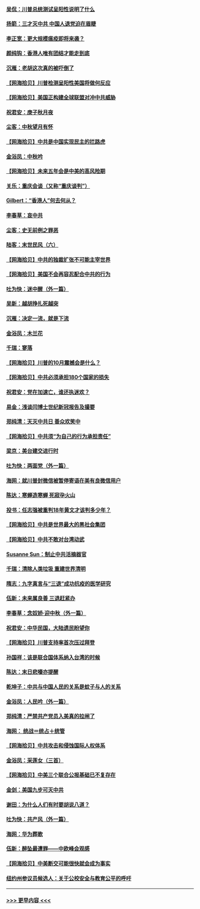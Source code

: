 #### [吴侃：川普总统测试呈阳性说明了什么](../pages/nsc993/n12451869.md?t=10051451) 
#### [扬箭：三才灭中共 中国人退党迫在眉睫](../pages/nsc993/n12451842.md?t=10051451) 
#### [李正宽：更大规模瘟疫即将来袭？](../pages/nsc993/n12451455.md?t=10051451) 
#### [颜纯钩：香港人唯有团结才能走到底](../pages/nsc993/n12450870.md?t=10051451) 
#### [沉雁：老胡这次真的被吓倒了](../pages/nsc993/n12449796.md?t=10051451) 
#### [【网海拾贝】川普检测呈阳性美国将做何反应](../pages/nsc993/n12449042.md?t=10051451) 
#### [【网海拾贝】美国正构建全球联盟对冲中共威胁](../pages/nsc993/n12446580.md?t=10051451) 
#### [祝君安：庚子秋月夜](../pages/nsc993/n12445870.md?t=10051451) 
#### [尘客：中秋望月有怀](../pages/nsc993/n12444632.md?t=10051451) 
#### [【网海拾贝】中共是中国实现民主的拦路虎](../pages/nsc993/n12443573.md?t=10051451) 
#### [金浴凤：中秋吟](../pages/nsc993/n12441773.md?t=10051451) 
#### [【网海拾贝】未来五年会是中美的高风险期](../pages/nsc993/n12440760.md?t=10051451) 
#### [关乐：重庆会谈（又称“重庆谈判”）](../pages/nsc993/n12437525.md?t=10051451) 
#### [Gilbert：“香港人”何去何从？](../pages/nsc993/n12435894.md?t=10051451) 
#### [李春草：哀中共](../pages/nsc993/n12435874.md?t=10051451) 
#### [尘客：史无前例之罪恶](../pages/nsc993/n12435762.md?t=10051451) 
#### [陆客：末世民风（六）](../pages/nsc993/n12435354.md?t=10051451) 
#### [【网海拾贝】中共的独裁扩张不可能主宰世界](../pages/nsc993/n12435151.md?t=10051451) 
#### [【网海拾贝】美国不会再容忍配合中共的行为](../pages/nsc993/n12433808.md?t=10051451) 
#### [吐为快：迷中醒（外一篇）](../pages/nsc993/n12433585.md?t=10051451) 
#### [吴新：越胡挣扎死越突](../pages/nsc993/n12433562.md?t=10051451) 
#### [沉雁：决定一流，就是下流](../pages/nsc993/n12432128.md?t=10051451) 
#### [金浴凤：木兰花](../pages/nsc993/n12432124.md?t=10051451) 
#### [千瑞：寥落](../pages/nsc993/n12432071.md?t=10051451) 
#### [【网海拾贝】川普的10月震撼会是什么？](../pages/nsc993/n12431624.md?t=10051451) 
#### [【网海拾贝】中共必须承担180个国家的损失](../pages/nsc993/n12428893.md?t=10051451) 
#### [祝君安：党在加速亡，谁还执迷欢？](../pages/nsc993/n12428652.md?t=10051451) 
#### [易金：浅谈闫博士世纪新冠报告及撮要](../pages/nsc993/n12426822.md?t=10051451) 
#### [郑纯清：天灭中共日 善众欢笑中](../pages/nsc993/n12426784.md?t=10051451) 
#### [【网海拾贝】中共须“为自己的行为承担责任”](../pages/nsc993/n12426067.md?t=10051451) 
#### [梁京：美台建交进行时](../pages/nsc993/n12424066.md?t=10051451) 
#### [吐为快：两面党（外一篇）](../pages/nsc993/n12424043.md?t=10051451) 
#### [海网：就川普封微信被暂停寄语在美有良微信用户](../pages/nsc993/n12424021.md?t=10051451) 
#### [陈达：寒蝉造寒蝉 死寂孕火山](../pages/nsc993/n12423958.md?t=10051451) 
#### [投书：任志强被重判18年黄文才该判多少年？](../pages/nsc993/n12423672.md?t=10051451) 
#### [【网海拾贝】中共是世界最大的黑社会集团](../pages/nsc993/n12423543.md?t=10051451) 
#### [【网海拾贝】中共不敢对台湾动武](../pages/nsc993/n12421418.md?t=10051451) 
#### [Susanne Sun：制止中共活摘器官](../pages/nsc993/n12419654.md?t=10051451) 
#### [千瑞：清除人类垃圾 重建世界清明](../pages/nsc993/n12419414.md?t=10051451) 
#### [隋志：九字真言与“三退”成功抗疫的医学研究](../pages/nsc993/n12419248.md?t=10051451) 
#### [伍新：未来属良善 三退赶紧办](../pages/nsc993/n12418496.md?t=10051451) 
#### [李春草：念奴娇·迎中秋（外一篇）](../pages/nsc993/n12418465.md?t=10051451) 
#### [祝君安：中华民国，大陆遗民盼望你](../pages/nsc993/n12418089.md?t=10051451) 
#### [【网海拾贝】川普支持率首次压过拜登](../pages/nsc993/n12418050.md?t=10051451) 
#### [孙国祥：该是联合国体系纳入台湾的时候](../pages/nsc993/n12417369.md?t=10051451) 
#### [陈达：末日悲嚎亦提醒](../pages/nsc993/n12416736.md?t=10051451) 
#### [乾坤子：中共与中国人民的关系是蚊子与人的关系](../pages/nsc993/n12416632.md?t=10051451) 
#### [金浴凤：人民吟（外一篇）](../pages/nsc993/n12416567.md?t=10051451) 
#### [郑纯清：严禁共产党员入美真的拉闸了](../pages/nsc993/n12416550.md?t=10051451) 
#### [海网： 统战＝统占＋统管](../pages/nsc993/n12416404.md?t=10051451) 
#### [【网海拾贝】中共攻击和侵蚀国际人权体系](../pages/nsc993/n12416250.md?t=10051451) 
#### [金浴凤：采莲女（三首）](../pages/nsc993/n12415517.md?t=10051451) 
#### [【网海拾贝】中美三个联合公报基础已不复存在](../pages/nsc993/n12415054.md?t=10051451) 
#### [金剑：美国九步可灭中共](../pages/nsc993/n12413183.md?t=10051451) 
#### [谢田：为什么人们有时要胡说八道？](../pages/nsc993/n12411861.md?t=10051451) 
#### [吐为快：共产风（外一篇）](../pages/nsc993/n12411761.md?t=10051451) 
#### [海网：华为葬歌](../pages/nsc993/n12410381.md?t=10051451) 
#### [伍新：醉坠最遭罪——中欧峰会观感](../pages/nsc993/n12410364.md?t=10051451) 
#### [【网海拾贝】中美断交可能很快就会成为事实](../pages/nsc993/n12409495.md?t=10051451) 
#### [纽约州参议员候选人：关于公校安全与教育公平的呼吁](../pages/nsc993/n12409228.md?t=10051451) 

----
#### [ >>> 更早内容 <<< ](../indexes/nsc993-earlier.md)
